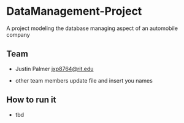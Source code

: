# DataManagement-Project
A project modeling the database managing aspect of an automobile company

## Team

 - Justin Palmer <jxp8764@rit.edu>
 * other team members update file and insert you names
 
## How to run it

  * tbd
  
